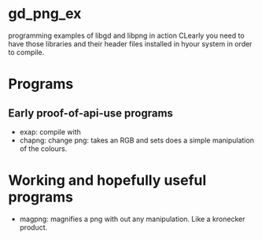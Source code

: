 # gd\_png\_ex
programming examples of libgd and libpng in action
CLearly you need to have those libraries and their header files installed in hyour system
in order to compile.

# Programs
## Early proof-of-api-use programs
* exap: compile with 
* chapng: change png: takes an RGB and sets does a simple manipulation of the colours.

# Working and hopefully useful programs
* magpng: magnifies a png with out any manipulation. Like a kronecker product.
